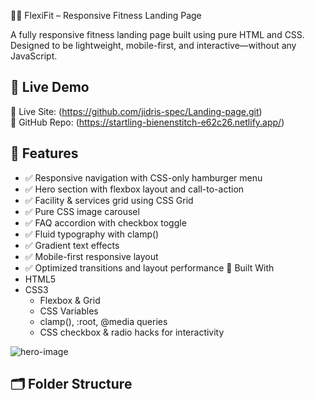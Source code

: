 🏋️‍♂️ FlexiFit – Responsive Fitness Landing Page

A fully responsive fitness landing page built using pure HTML and CSS. Designed to be lightweight, mobile-first, and interactive—without any JavaScript.
## 🚀 Live Demo

🔗 Live Site: (https://github.com/jidris-spec/Landing-page.git)  
📂 GitHub Repo: (https://startling-bienenstitch-e62c26.netlify.app/)
## 📌 Features

- ✅ Responsive navigation with CSS-only hamburger menu  
- ✅ Hero section with flexbox layout and call-to-action  
- ✅ Facility & services grid using CSS Grid  
- ✅ Pure CSS image carousel  
- ✅ FAQ accordion with checkbox toggle  
- ✅ Fluid typography with clamp()  
- ✅ Gradient text effects  
- ✅ Mobile-first responsive layout  
- ✅ Optimized transitions and layout performance
 🧱 Built With
- HTML5  
- CSS3  
  - Flexbox & Grid  
  - CSS Variables  
  - clamp(), :root, @media queries  
  - CSS checkbox & radio hacks for interactivity


![hero-image](https://github.com/user-attachments/assets/c2f65c7b-f1b1-4324-b5a7-4077d6518e4e)



## 🗂 Folder Structure

